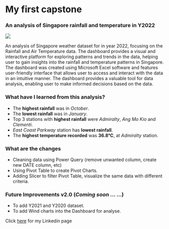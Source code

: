 # My first capstone

### An analysis of Singapore rainfall and temperature in Y2022

![](https://i.imgur.com/KXA8TeP.jpg)

An analysis of Singapore weather dataset for in year 2022, focusing on the Rainfall and Air Temperature data. The dashboard provides a visual and interactive platform for exploring patterns and trends in the data, helping user to gain insights into the rainfall and temperature patterns in Singapore. The dashboard was created using Microsoft Excel software and features user-friendly interface that allows user to access and interact with the data in an intuitive manner. The dashboard provides a valuable tool for data analysis, enabling user to make informed decisions based on the data.

### What have I learned from this analysis?
- The **highest rainfall** was in *October*.
- The **lowest rainfall** was in *January*.
- Top 3 stations with **highest rainfall** were *Admiralty*, *Ang Mo Kio* and *Clementi*. 
- *East Coast Parkway* station has **lowest rainfall**.
- The **highest temperature recorded** was **36.8°C**, at *Admiralty* station.

### What are the changes
- Cleaning data using Power Query (remove unwanted column, create new DATE column, etc)
- Using Pivot Table to create Pivot Charts.
- Adding Slicer to filter Pivot Table, visualize the same data with different criteria.


### Future Improvements v2.0 (*Coming soon* ... ...)
- To add Y2021 and Y2020 dataset.
- To add Wind charts into the Dashboard for analyse.


Click [here](https://www.linkedin.com/in/chee-keong-ng-5a5920117/) for my Linkedin page 
